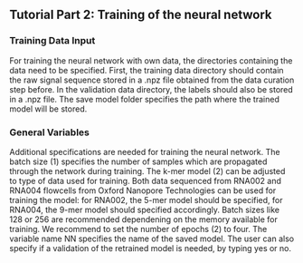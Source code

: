 ## Tutorial Part 2: Training of the neural network 

### Training Data Input
For training the neural network with own data, the directories containing the data need to be specified. First, the training data directory should contain the raw signal sequence stored in a .npz file obtained from the data curation step before. In the validation data directory, the labels should also be stored in a .npz file. The save model folder specifies the path where the trained model will be stored.

### General Variables
Additional specifications are needed for training the neural network. The batch size (1) specifies the number of samples which are propagated through the network during training. The k-mer model (2) can be adjusted to type of data used for training. Both data sequenced from RNA002 and RNA004 flowcells from Oxford Nanopore Technologies can be used for training the model: for RNA002, the 5-mer model should be specified, for RNA004, the 9-mer model should specified accordingly. Batch sizes like 128 or 256 are recommended dependening on the memory available for training. We recommend to set the number of epochs (2) to four. The variable name NN specifies the name of the saved model. The user can also specify if a validation of the retrained model is needed, by typing yes or no. 

